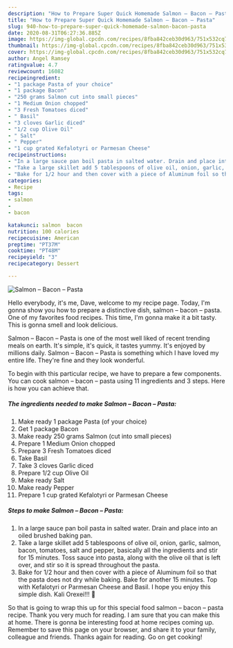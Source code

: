```yaml
---
description: "How to Prepare Super Quick Homemade Salmon – Bacon – Pasta"
title: "How to Prepare Super Quick Homemade Salmon – Bacon – Pasta"
slug: 940-how-to-prepare-super-quick-homemade-salmon-bacon-pasta
date: 2020-08-31T06:27:36.885Z
image: https://img-global.cpcdn.com/recipes/8fba842ceb30d963/751x532cq70/salmon-bacon-pasta-recipe-main-photo.jpg
thumbnail: https://img-global.cpcdn.com/recipes/8fba842ceb30d963/751x532cq70/salmon-bacon-pasta-recipe-main-photo.jpg
cover: https://img-global.cpcdn.com/recipes/8fba842ceb30d963/751x532cq70/salmon-bacon-pasta-recipe-main-photo.jpg
author: Angel Ramsey
ratingvalue: 4.7
reviewcount: 16082
recipeingredient:
- "1 package Pasta of your choice"
- "1 package Bacon"
- "250 grams Salmon cut into small pieces"
- "1 Medium Onion chopped"
- "3 Fresh Tomatoes diced"
- " Basil"
- "3 cloves Garlic diced"
- "1/2 cup Olive Oil"
- " Salt"
- " Pepper"
- "1 cup grated Kefalotyri or Parmesan Cheese"
recipeinstructions:
- "In a large sauce pan boil pasta in salted water. Drain and place into an oiled brushed baking pan."
- "Take a large skillet add 5 tablespoons of olive oil, onion, garlic, salmon, bacon, tomatoes, salt and pepper, basically all the ingredients and stir for 15 minutes. Toss sauce into pasta, along with the olive oil that is left over, and stir so it is spread throughout the pasta."
- "Bake for 1/2 hour and then cover with a piece of Aluminum foil so that the pasta does not dry while baking. Bake for another 15 minutes. Top with Kefalotyri or Parmesan Cheese and Basil. I hope you enjoy this simple dish. Kali Orexei!!! 🙂"
categories:
- Recipe
tags:
- salmon
- 
- bacon

katakunci: salmon  bacon 
nutrition: 100 calories
recipecuisine: American
preptime: "PT37M"
cooktime: "PT48M"
recipeyield: "3"
recipecategory: Dessert

---
```



![Salmon – Bacon – Pasta](https://img-global.cpcdn.com/recipes/8fba842ceb30d963/751x532cq70/salmon-bacon-pasta-recipe-main-photo.jpg)

Hello everybody, it's me, Dave, welcome to my recipe page. Today, I'm gonna show you how to prepare a distinctive dish, salmon – bacon – pasta. One of my favorites food recipes. This time, I'm gonna make it a bit tasty. This is gonna smell and look delicious.



Salmon – Bacon – Pasta is one of the most well liked of recent trending meals on earth. It's simple, it's quick, it tastes yummy. It's enjoyed by millions daily. Salmon – Bacon – Pasta is something which I have loved my entire life. They're fine and they look wonderful.


To begin with this particular recipe, we have to prepare a few components. You can cook salmon – bacon – pasta using 11 ingredients and 3 steps. Here is how you can achieve that.

<!--inarticleads1-->

##### The ingredients needed to make Salmon – Bacon – Pasta:

1. Make ready 1 package Pasta (of your choice)
1. Get 1 package Bacon
1. Make ready 250 grams Salmon (cut into small pieces)
1. Prepare 1 Medium Onion chopped
1. Prepare 3 Fresh Tomatoes diced
1. Take  Basil
1. Take 3 cloves Garlic diced
1. Prepare 1/2 cup Olive Oil
1. Make ready  Salt
1. Make ready  Pepper
1. Prepare 1 cup grated Kefalotyri or Parmesan Cheese




<!--inarticleads2-->

##### Steps to make Salmon – Bacon – Pasta:

1. In a large sauce pan boil pasta in salted water. Drain and place into an oiled brushed baking pan.
1. Take a large skillet add 5 tablespoons of olive oil, onion, garlic, salmon, bacon, tomatoes, salt and pepper, basically all the ingredients and stir for 15 minutes. Toss sauce into pasta, along with the olive oil that is left over, and stir so it is spread throughout the pasta.
1. Bake for 1/2 hour and then cover with a piece of Aluminum foil so that the pasta does not dry while baking. Bake for another 15 minutes. Top with Kefalotyri or Parmesan Cheese and Basil. I hope you enjoy this simple dish. Kali Orexei!!! 🙂




So that is going to wrap this up for this special food salmon – bacon – pasta recipe. Thank you very much for reading. I am sure that you can make this at home. There is gonna be interesting food at home recipes coming up. Remember to save this page on your browser, and share it to your family, colleague and friends. Thanks again for reading. Go on get cooking!
